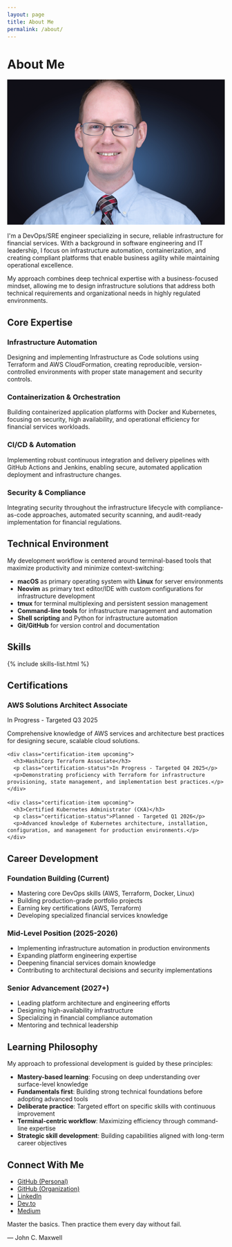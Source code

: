 ```yaml
---
layout: page
title: About Me
permalink: /about/
---
```


# About Me

<div class="profile-header with-divider">
  <div class="profile-image">
    <img src="/assets/images/profile.jpg" alt="Joshua Michael Hall" />
  </div>
  <div class="profile-summary">
    <p>I'm a DevOps/SRE engineer specializing in secure, reliable infrastructure for financial services. With a background in software engineering and IT leadership, I focus on infrastructure automation, containerization, and creating compliant platforms that enable business agility while maintaining operational excellence.</p>
    <p>My approach combines deep technical expertise with a business-focused mindset, allowing me to design infrastructure solutions that address both technical requirements and organizational needs in highly regulated environments.</p>
  </div>
</div>

<div class="content-section with-divider">
  <h2>Core Expertise</h2>
  <div class="expertise-grid">
    <div class="expertise-item">
      <h3>Infrastructure Automation</h3>
      <p>Designing and implementing Infrastructure as Code solutions using Terraform and AWS CloudFormation, creating reproducible, version-controlled environments with proper state management and security controls.</p>
    </div>
    <div class="expertise-item">
      <h3>Containerization & Orchestration</h3>
      <p>Building containerized application platforms with Docker and Kubernetes, focusing on security, high availability, and operational efficiency for financial services workloads.</p>
    </div>
    <div class="expertise-item">
      <h3>CI/CD & Automation</h3>
      <p>Implementing robust continuous integration and delivery pipelines with GitHub Actions and Jenkins, enabling secure, automated application deployment and infrastructure changes.</p>
    </div>
    <div class="expertise-item">
      <h3>Security & Compliance</h3>
      <p>Integrating security throughout the infrastructure lifecycle with compliance-as-code approaches, automated security scanning, and audit-ready implementation for financial regulations.</p>
    </div>
  </div>
</div>

<div class="content-section with-divider">
  <h2>Technical Environment</h2>
  <p>My development workflow is centered around terminal-based tools that maximize productivity and minimize context-switching:</p>
  <ul>
    <li><strong>macOS</strong> as primary operating system with <strong>Linux</strong> for server environments</li>
    <li><strong>Neovim</strong> as primary text editor/IDE with custom configurations for infrastructure development</li>
    <li><strong>tmux</strong> for terminal multiplexing and persistent session management</li>
    <li><strong>Command-line tools</strong> for infrastructure management and automation</li>
    <li><strong>Shell scripting</strong> and Python for infrastructure automation</li>
    <li><strong>Git/GitHub</strong> for version control and documentation</li>
  </ul>
</div>

<div class="content-section with-divider">
  <h2>Skills</h2>
  
  {% include skills-list.html %}
</div>

<div class="content-section with-divider">
  <h2>Certifications</h2>
  
  <div class="certifications-grid">
    <div class="certification-item upcoming">
      <h3>AWS Solutions Architect Associate</h3>
      <p class="certification-status">In Progress - Targeted Q3 2025</p>
      <p>Comprehensive knowledge of AWS services and architecture best practices for designing secure, scalable cloud solutions.</p>
    </div>
    
    <div class="certification-item upcoming">
      <h3>HashiCorp Terraform Associate</h3>
      <p class="certification-status">In Progress - Targeted Q4 2025</p>
      <p>Demonstrating proficiency with Terraform for infrastructure provisioning, state management, and implementation best practices.</p>
    </div>
    
    <div class="certification-item upcoming">
      <h3>Certified Kubernetes Administrator (CKA)</h3>
      <p class="certification-status">Planned - Targeted Q1 2026</p>
      <p>Advanced knowledge of Kubernetes architecture, installation, configuration, and management for production environments.</p>
    </div>
  </div>
</div>

<div class="content-section with-divider">
  <h2>Career Development</h2>
  
  <div class="career-stage">
    <h3>Foundation Building (Current)</h3>
    <ul>
      <li>Mastering core DevOps skills (AWS, Terraform, Docker, Linux)</li>
      <li>Building production-grade portfolio projects</li>
      <li>Earning key certifications (AWS, Terraform)</li>
      <li>Developing specialized financial services knowledge</li>
    </ul>
  </div>

  <div class="career-stage">
    <h3>Mid-Level Position (2025-2026)</h3>
    <ul>
      <li>Implementing infrastructure automation in production environments</li>
      <li>Expanding platform engineering expertise</li>
      <li>Deepening financial services domain knowledge</li>
      <li>Contributing to architectural decisions and security implementations</li>
    </ul>
  </div>

  <div class="career-stage">
    <h3>Senior Advancement (2027+)</h3>
    <ul>
      <li>Leading platform architecture and engineering efforts</li>
      <li>Designing high-availability infrastructure</li>
      <li>Specializing in financial compliance automation</li>
      <li>Mentoring and technical leadership</li>
    </ul>
  </div>
</div>

<div class="content-section with-divider">
  <h2>Learning Philosophy</h2>
  <p>My approach to professional development is guided by these principles:</p>
  <ul>
    <li><strong>Mastery-based learning</strong>: Focusing on deep understanding over surface-level knowledge</li>
    <li><strong>Fundamentals first</strong>: Building strong technical foundations before adopting advanced tools</li>
    <li><strong>Deliberate practice</strong>: Targeted effort on specific skills with continuous improvement</li>
    <li><strong>Terminal-centric workflow</strong>: Maximizing efficiency through command-line expertise</li>
    <li><strong>Strategic skill development</strong>: Building capabilities aligned with long-term career objectives</li>
  </ul>
</div>

<div class="content-section">
  <h2>Connect With Me</h2>
  <ul class="connect-list">
    <li><a href="https://github.com/JoshuaMichaelHall">GitHub (Personal)</a></li>
    <li><a href="https://github.com/JoshuaMichaelHall-Tech">GitHub (Organization)</a></li>
    <li><a href="https://linkedin.com/in/joshuamichaelhall">LinkedIn</a></li>
    <li><a href="https://dev.to/joshuamichaelhall">Dev.to</a></li>
    <li><a href="https://medium.com/@joshuamichaelhall">Medium</a></li>
  </ul>
  
  <div class="quote">
    <p>Master the basics. Then practice them every day without fail.</p>
    <div class="quote-author">— John C. Maxwell</div>
  </div>
</div>